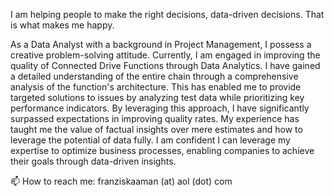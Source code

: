 I am helping people to make the right decisions, data-driven decisions. That is what makes me happy.

As a Data Analyst with a background in Project Management, I possess a creative problem-solving attitude. 
Currently, I am engaged in improving the quality of Connected Drive Functions through Data Analytics. 
I have gained a detailed understanding of the entire chain through a comprehensive analysis of the function's architecture. 
This has enabled me to provide targeted solutions to issues by analyzing test data while prioritizing key performance indicators. 
By leveraging this approach, I have significantly surpassed expectations in improving quality rates. 
My experience has taught me the value of factual insights over mere estimates and how to leverage the potential of data fully. 
I am confident I can leverage my expertise to optimize business processes, enabling companies to achieve their goals through data-driven insights.

📫 How to reach me: franziskaaman (at) aol (dot) com
